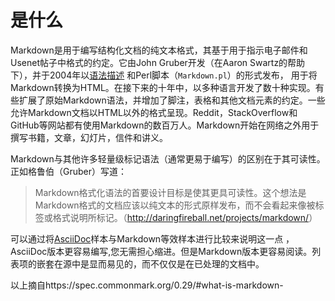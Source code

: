 # 是什么
Markdown是用于编写结构化文档的纯文本格式，其基于用于指示电子邮件和Usenet帖子中格式的约定。它由John Gruber开发（在Aaron Swartz的帮助下），并于2004年以[语法描述](http://daringfireball.net/projects/markdown/syntax) 和Perl脚本（`Markdown.pl`）的形式发布， 用于将Markdown转换为HTML。在接下来的十年中，以多种语言开发了数十种实现。有些扩展了原始Markdown语法，并增加了脚注，表格和其他文档元素的约定。一些允许Markdown文档以HTML以外的格式呈现。Reddit，StackOverflow和GitHub等网站都有使用Markdown的数百万人。Markdown开始在网络之外用于撰写书籍，文章，幻灯片，信件和讲义。

Markdown与其他许多轻量级标记语法（通常更易于编写）的区别在于其可读性。正如格鲁伯（Gruber）写道：

> Markdown格式化语法的首要设计目标是使其更具可读性。这个想法是Markdown格式的文档应该以纯文本的形式原样发布，而不会看起来像被标签或格式说明所标记。（<http://daringfireball.net/projects/markdown/>）

 可以通过将[AsciiDoc](http://www.methods.co.nz/asciidoc/)样本与Markdown等效样本进行比较来说明这一点 ，AsciiDoc版本更容易编写,您无需担心缩进。但是Markdown版本更容易阅读。列表项的嵌套在源中是显而易见的，而不仅仅是在已处理的文档中。

以上摘自https://spec.commonmark.org/0.29/#what-is-markdown-














